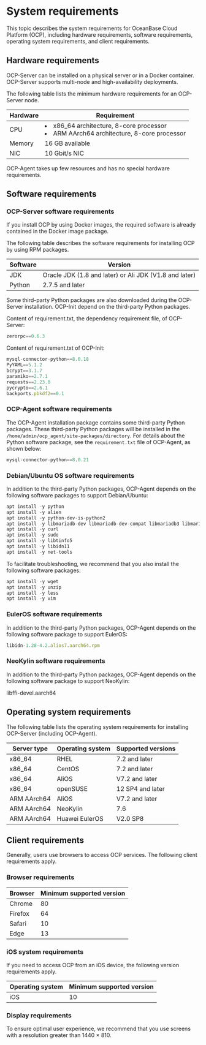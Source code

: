 # System requirements

This topic describes the system requirements for OceanBase Cloud Platform (OCP), including hardware requirements, software requirements, operating system requirements, and client requirements.

## Hardware requirements

OCP-Server can be installed on a physical server or in a Docker container. OCP-Server supports multi-node and high-availability deployments.

The following table lists the minimum hardware requirements for an OCP-Server node.

| **Hardware** |                                         **Requirement**                                          |
|--------------|--------------------------------------------------------------------------------------------------|
| CPU          | <li>x86_64 architecture, 8-core processor</li><li>  ARM AArch64 architecture, 8-core processor</li> |
| Memory       | 16 GB available                                                                                  |
| NIC          | 10 Gbit/s NIC                                                                                    |

OCP-Agent takes up few resources and has no special hardware requirements.

## Software requirements

### OCP-Server software requirements

If you install OCP by using Docker images, the required software is already contained in the Docker image package.

The following table describes the software requirements for installing OCP by using RPM packages.

| **Software** |                      **Version**                       |
|--------------|--------------------------------------------------------|
| JDK          | Oracle JDK (1.8 and later) or Ali JDK (V1.8 and later) |
| Python       | 2.7.5 and later                                        |

Some third-party Python packages are also downloaded during the OCP-Server installation. OCP-Init depend on the third-party Python packages.

Content of requirement.txt, the dependency requirement file, of OCP-Server:

```javascript
zerorpc==0.6.3
```

Content of requirement.txt of OCP-Init:

```javascript
mysql-connector-python==8.0.18 
PyYAML==5.1.2 
bcrypt==3.1.7 
paramiko==2.7.1 
requests==2.23.0 
pycrypto==2.6.1 
backports.pbkdf2==0.1
```

### OCP-Agent software requirements

The OCP-Agent installation package contains some third-party Python packages. These third-party Python packages will be installed in the `/home/admin/ocp_agent/site-packages/directory`. For details about the Python software package, see the `requirement.txt` file of OCP-Agent, as shown below:

```sql
mysql-connector-python==8.0.21
```

### Debian/Ubuntu OS software requirements

In addition to the third-party Python packages, OCP-Agent depends on the following software packages to support Debian/Ubuntu:

```javascript
apt install -y python
apt install -y alien
apt install -y python-dev-is-python2
apt install -y libmariadb-dev libmariadb-dev-compat libmariadb3 libmariadbclient-dev mariadb-client mariadb-common
apt install -y curl
apt install -y sudo
apt install -y libtinfo5
apt install -y libidn11
apt install -y net-tools
```

To facilitate troubleshooting, we recommend that you also install the following software packages:

```javascript
apt install -y wget
apt install -y unzip
apt install -y less
apt install -y vim
```

### EulerOS software requirements

In addition to the third-party Python packages, OCP-Agent depends on the following software package to support EulerOS:

```javascript
libidn-1.28-4.2.alios7.aarch64.rpm
```

### NeoKylin software requirements

In addition to the third-party Python packages, OCP-Agent depends on the following software package to support NeoKylin:

libffi-devel.aarch64

## Operating system requirements

The following table lists the operating system requirements for installing OCP-Server (including OCP-Agent).

| **Server type** | **Operating system** | **Supported versions** |
|-----------------|----------------------|------------------------|
| x86_64          | RHEL                 | 7.2 and later          |
| x86_64          | CentOS               | 7.2 and later          |
| x86_64          | AliOS                | V7.2 and later         |
| x86_64          | openSUSE             | 12 SP4 and later       |
| ARM AArch64     | AliOS                | V7.2 and later         |
| ARM AArch64     | NeoKylin             | 7.6                    |
| ARM AArch64     | Huawei EulerOS       | V2.0 SP8               |

## Client requirements

Generally, users use browsers to access OCP services. The following client requirements apply.

### Browser requirements

| **Browser** | **Minimum supported version** |
|-------------|-------------------------------|
| Chrome      | 80                            |
| Firefox     | 64                            |
| Safari      | 10                            |
| Edge        | 13                            |

### iOS system requirements

If you need to access OCP from an iOS device, the following version requirements apply.

| **Operating system** | **Minimum supported version** |
|----------------------|-------------------------------|
| iOS                  | 10                            |

### Display requirements

To ensure optimal user experience, we recommend that you use screens with a resolution greater than 1440 × 810.
